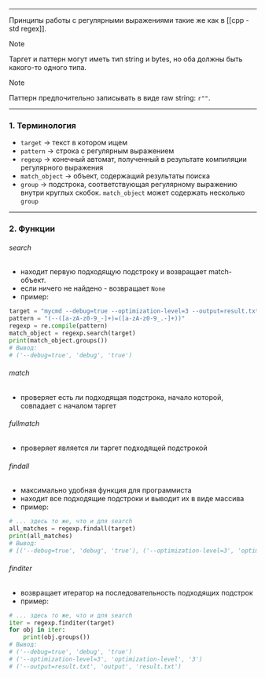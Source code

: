___
Принципы работы с регулярными выражениями такие же как в [[cpp - std regex]].

>[!note]
>Таргет и паттерн могут иметь тип string и bytes, но оба должны быть какого-то одного типа.

>[!note]
>Паттерн предпочительно записывать в виде raw string: `r""`.

___
### 1. Терминология

- `target` -> текст в котором ищем
- `pattern` -> строка с регулярным выражением
- `regexp` -> конечный автомат, полученный в результате компиляции регулярного выражения
- `match_object` -> объект, содержащий результаты поиска
- `group` -> подстрока, соответствующая регулярному выражению внутри круглых скобок. `match_object` может содержать несколько `group`

___
### 2. Функции

###### search
- находит первую подходящую подстроку и возвращает match-объект.
- если ничего не найдено - возвращает `None`
- пример:
```python
target = "mycmd --debug=true --optimization-level=3 --output=result.txt";
pattern = "(--([a-zA-z0-9_-]+)=([a-zA-z0-9_.-]+))"
regexp = re.compile(pattern)
match_object = regexp.search(target)
print(match_object.groups())
# Вывод:
# ('--debug=true', 'debug', 'true')
```

###### match
- проверяет есть ли подходящая подстрока, начало которой, совпадает с началом таргет

###### fullmatch
- проверяет является ли таргет подходящей подстрокой

###### findall
- максимально удобная функция для программиста
- находит все подходящие подстроки и выводит их в виде массива
- пример:
```python
# ... здесь то же, что и для search
all_matches = regexp.findall(target)
print(all_matches)
# Вывод:
# [('--debug=true', 'debug', 'true'), ('--optimization-level=3', 'optimization-level', '3'), ('--output=result.txt', 'output', 'result.txt')]
```

###### finditer
- возвращает итератор на последовательность подходящих подстрок
- пример:
```python
# ... здесь то же, что и для search
iter = regexp.finditer(target)
for obj in iter:
	print(obj.groups())
# Вывод:
# ('--debug=true', 'debug', 'true')
# ('--optimization-level=3', 'optimization-level', '3')
# ('--output=result.txt', 'output', 'result.txt')
```

